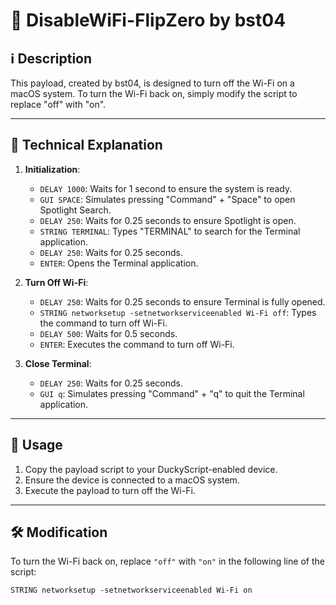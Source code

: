 # 🛜 DisableWiFi-FlipZero by bst04

## ℹ️ Description

This payload, created by bst04, is designed to turn off the Wi-Fi on a macOS system. To turn the Wi-Fi back on, simply modify the script to replace "off" with "on".

---

## 📖 Technical Explanation

1. **Initialization**:
    - `DELAY 1000`: Waits for 1 second to ensure the system is ready.
    - `GUI SPACE`: Simulates pressing "Command" + "Space" to open Spotlight Search.
    - `DELAY 250`: Waits for 0.25 seconds to ensure Spotlight is open.
    - `STRING TERMINAL`: Types "TERMINAL" to search for the Terminal application.
    - `DELAY 250`: Waits for 0.25 seconds.
    - `ENTER`: Opens the Terminal application.

2. **Turn Off Wi-Fi**:
    - `DELAY 250`: Waits for 0.25 seconds to ensure Terminal is fully opened.
    - `STRING networksetup -setnetworkserviceenabled Wi-Fi off`: Types the command to turn off Wi-Fi.
    - `DELAY 500`: Waits for 0.5 seconds.
    - `ENTER`: Executes the command to turn off Wi-Fi.

3. **Close Terminal**:
    - `DELAY 250`: Waits for 0.25 seconds.
    - `GUI q`: Simulates pressing "Command" + "q" to quit the Terminal application.

---

## 📜 Usage

1. Copy the payload script to your DuckyScript-enabled device.
2. Ensure the device is connected to a macOS system.
3. Execute the payload to turn off the Wi-Fi.

---

## 🛠️ Modification

To turn the Wi-Fi back on, replace `"off"` with `"on"` in the following line of the script:

```plaintext
STRING networksetup -setnetworkserviceenabled Wi-Fi on
